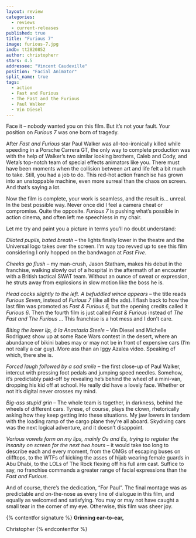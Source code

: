 ```yaml
---
layout: review
categories: 
  - reviews
  - current-releases
published: true
title: "Furious 7"
image: furious-7.jpg
imdb: tt2820852
author: christopherr
stars: 4.5
addressee: "Vincent Caudeville"
position: "Facial Animator"
split_name: true
tags: 
  - action
  - Fast and Furious
  - The Fast and the Furious
  - Paul Walker
  - Vin Diesel
---
```

Face it – nobody wanted you on this film. But it’s not your fault. Your position on _Furious 7_ was one born of tragedy. 

After _Fast and Furious_ star Paul Walker was all-too-ironically killed while speeding in a Porsche Carrera GT, the only way to complete production was with the help of Walker’s two similar looking brothers, Caleb and Cody, and Weta’s top-notch team of special effects animators like you. There must have been moments when the collision between art and life felt a bit much to take. Still, you had a job to do. This red-hot action franchise has grown into an unstoppable machine, even more surreal than the chaos on screen. And that’s saying a lot.

Now the film is complete, your work is seamless, and the result is… unreal. In the best possible way. Never once did I feel a camera cheat or compromise. Quite the opposite. _Furious 7_ is pushing what’s possible in action cinema, and often left me speechless in my chair.  

Let me try and paint you a picture in terms you’ll no doubt understand:

_Dilated pupils, bated breath_ – the lights finally lower in the theatre and the Universal logo takes over the screen. I’m way too revved up to see this film considering I only hopped on the bandwagon at _Fast Five_. 

_Cheeks go flush_ – my man-crush, Jason Statham, makes his debut in the franchise, walking slowly out of a hospital in the aftermath of an encounter with a British tactical SWAT team. Without an ounce of sweat or expression, he struts away from explosions in slow motion like the boss he is.

_Head cocks slightly to the left. A befuddled wince appears_ – the title reads _Furious Seven_, instead of _Furious 7_ (like all the ads). I flash back to how the last film was promoted as _Fast & Furious 6,_ but the opening credits called it _Furious 6_. Then the fourth film is just called _Fast & Furious_ instead of _The Fast and The Furious_ … This franchise is a hot mess and I don’t care. 

_Biting the lower lip, à la Anastasia Steele –_ Vin Diesel and Michelle Rodriguez show up at some Race Wars contest in the desert, where an abundance of bikini babes may or may not be in front of expensive cars (I’m not really a car guy). More ass than an Iggy Azalea video. Speaking of which, there she is. 

_Forced laugh followed by a sad smile –_ the first close-up of Paul Walker, intercut with pressing foot pedals and jumping speed needles. Somehow, it’s predictably paid-off by revealing he’s behind the wheel of a mini-van, dropping his kid off at school. He really did have a lovely face. Whether or not it’s digital never crosses my mind. 

_Big-ass stupid grin_ – The whole team is together, in darkness, behind the wheels of different cars. Tyrese, of course, plays the clown, rhetorically asking how they keep getting into these situations. My jaw lowers in tandem with the loading ramp of the cargo plane they’re all aboard. Skydiving cars was the next logical adventure, and it doesn’t disappoint. 

_Various vowels form on my lips, mainly Os and Es, trying to register the insanity on screen for the next two hours_ – it would take too long to describe each and every moment, from the OMGs of escaping buses on clifftops, to the WTFs of kicking the asses of hijab wearing female guards in Abu Dhabi, to the LOLs of The Rock flexing off his full arm cast. Suffice to say, no franchise commands a greater range of facial expressions than the _Fast and Furious_.

And of course, there’s the dedication, “For Paul”. The final montage was as predictable and on-the-nose as every line of dialogue in this film, and equally as welcomed and satisfying. You may or may not have caught a small tear in the corner of my eye. Otherwise, this film was sheer joy.

{% contentfor signature %}
**Grinning ear-to-ear,**

Christopher
{% endcontentfor %}